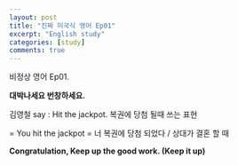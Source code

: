 ```yaml
---
layout: post
title: "진짜 미국식 영어 Ep01"
excerpt: "English study"
categories: [study]
comments: true
---
```


비정상 영어 Ep01. 

<b> 대박나세요 번창하세요. </b>

김영철 say : Hit the jackpot. 복권에 당첨 될때 쓰는 표현

= You hit the jackpot = 너 복권에 당첨 되었다 / 상대가 결혼 할 때

<b>Congratulation, Keep up the good work. &#40;Keep it up&#41;</b>
